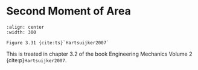 ```{index} Second moment area
```
```{index} Moment of Inertia
```
```{index} Polar Moment of Inertia
```


# Second Moment of Area

```{figure} ./second-moment-area_data/image.png
:align: center
:width: 300

Figure 3.31 {cite:ts}`Hartsuijker2007`
```

This is treated in chapter 3.2 of the book Engineering Mechanics Volume 2 {cite:p}`Hartsuijker2007`.

